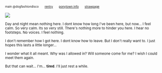 <sub><sub>main @dogfashiondisco　　[rentry](https://rentry.co/thehomeowner)　　[ponytown info](https://rentry.co/rotpony)　　[strawpage](https://dogfashiondisco.straw.page)</sub></sub>

![](https://files.catbox.moe/9045vg.gif)

<sub>Day and night mean nothing here. I dont know how long I've been here, but now... I feel calm. So very calm. Its so very still. There's nothing more to hinder you here. I hear no footsteps. No voices. I feel nothing.</sub>

<sub>I don't remember how I got here. I dont know how to leave. But I don't really want to. I just hopes this lasts a little longer...</sub>

<sub>I wonder what it all meant. Why was I allowed in? Will someone come for me? I wish I could meet them again.</sub>

<sub>But that can wait... I'm... **tired**. I'll just rest a while.</sub>
